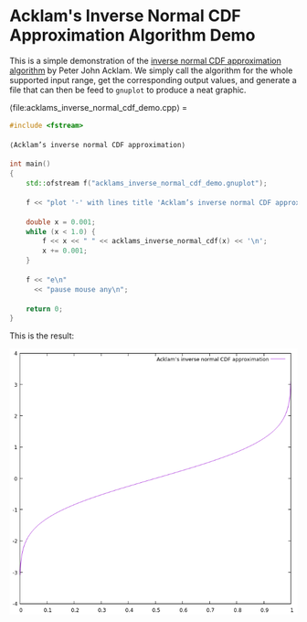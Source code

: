 # Acklam's Inverse Normal CDF Approximation Algorithm Demo

This is a simple demonstration of the [inverse normal CDF approximation algorithm](../morsels/acklams_inverse_normal_cdf.md) by Peter John Acklam. We simply call the algorithm for the whole supported input range, get the corresponding output values, and generate a file that can then be feed to `gnuplot` to produce a neat graphic.

⟨file:acklams_inverse_normal_cdf_demo.cpp⟩ =
```C++
#include <fstream>

⟨Acklam’s inverse normal CDF approximation⟩

int main()
{
    std::ofstream f("acklams_inverse_normal_cdf_demo.gnuplot");

    f << "plot '-' with lines title 'Acklam’s inverse normal CDF approximation'\n";

    double x = 0.001;
    while (x < 1.0) {
        f << x << " " << acklams_inverse_normal_cdf(x) << '\n';
        x += 0.001;
    }

    f << "e\n"
      << "pause mouse any\n";

    return 0;
}
```

This is the result:

![A plot of an approximation of the inverse normal cumulative distribution function (AKA probit)](images/acklams_inverse_normal_cdf_demo.png "Acklam's inverse normal CDF approximation")
